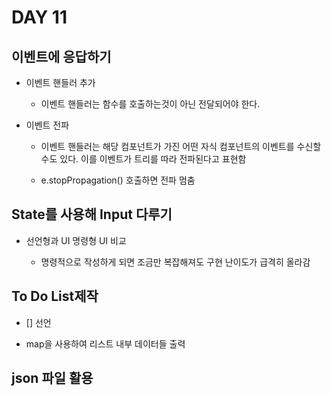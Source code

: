 # DAY 11

## 이벤트에 응답하기

- 이벤트 핸들러 추가

    - 이벤트 핸들러는 함수를 호출하는것이 아닌 전달되어야 한다.

- 이벤트 전파

    - 이벤트 핸들러는 해당 컴포넌트가 가진 어떤 자식 컴포넌트의 이벤트를 수신할 수도 있다. 이를 이벤트가 트리를 따라 전파된다고 표현함

    - e.stopPropagation() 호출하면 전파 멈춤

## State를 사용해 Input 다루기

- 선언형과 UI 명령형 UI 비교

    - 명령적으로 작성하게 되면 조금만 복잡해져도 구현 난이도가 급격히 올라감

## To Do List제작

- [] 선언

- map을 사용하여 리스트 내부 데이터들 출력

## json 파일 활용